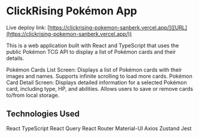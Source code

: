 # ClickRising Pokémon App

Live deploy link: [https://clickrising-pokemon-sanberk.vercel.app/]([URL](https://clickrising-pokemon-sanberk.vercel.app/))

This is a web application built with React and TypeScript that uses the public Pokémon TCG API to display a list of Pokémon cards and their details.

Pokémon Cards List Screen: Displays a list of Pokémon cards with their images and names. Supports infinite scrolling to load more cards.
Pokémon Card Detail Screen: Displays detailed information for a selected Pokémon card, including type, HP, and abilities. Allows users to save or remove cards to/from local storage.

## Technologies Used

React
TypeScript
React Query
React Router
Material-UI
Axios
Zustand
Jest
